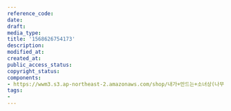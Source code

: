 ```yaml
---
reference_code: 
date: 
draft: 
media_type: 
title: '1568626754173'
description: 
modified_at: 
created_at: 
public_access_status: 
copyright_status: 
components:
- https://wwm3.s3.ap-northeast-2.amazonaws.com/shop/내가+만드는+소녀상(나무)/나무소녀상/소녀상/1568626754173.jpg
tags:
- 
---
```

